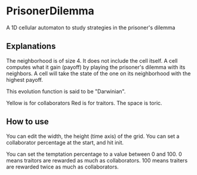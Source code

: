 # PrisonerDilemma
A 1D cellular automaton to study strategies in the prisoner's dilemma

## Explanations

The neighborhood is of size 4. It does not include the cell itself.
A cell computes what it gain (payoff) by playing the prisoner's dilemma with its neighbors.
A cell will take the state of the one on its neighborhood with the highest payoff.

This evolution function is said to be "Darwinian".

Yellow is for collaborators
Red is for traitors.
The space is toric.

## How to use
You can edit the width, the height (time axis) of the grid.
You can set a collaborator percentage at the start, and hit init.

You can set the temptation percentage to a value between 0 and 100.
0 means traitors are rewarded as much as collaborators.
100 means traiters are rewarded twice as much as collaborators.
